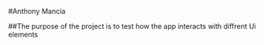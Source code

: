 #Anthony Mancia 

##The purpose of the project is to test how the app interacts with diffrent Ui elements